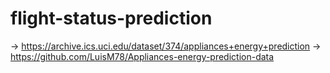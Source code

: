 # flight-status-prediction
-> https://archive.ics.uci.edu/dataset/374/appliances+energy+prediction
-> https://github.com/LuisM78/Appliances-energy-prediction-data
